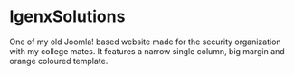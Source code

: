 IgenxSolutions
==============

One of my old Joomla! based website made for the security organization with my college mates. It features a narrow single column, big margin and orange coloured template.

